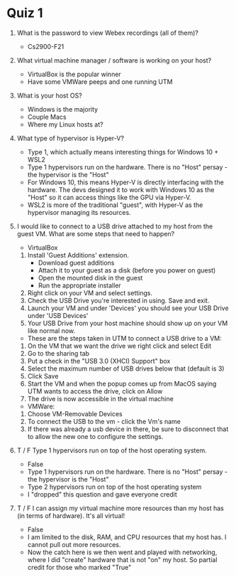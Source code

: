 # Quiz 1

1. What is the password to view Webex recordings (all of them)?
    - Cs2900-F21

2. What virtual machine manager / software is working on your host?
    - VirtualBox is the popular winner
    - Have some VMWare peeps and one running UTM

3. What is your host OS?
    - Windows is the majority
    - Couple Macs
    - Where my Linux hosts at?

4. What type of hypervisor is Hyper-V?
    - Type 1, which actually means interesting things for Windows 10 + WSL2
    - Type 1 hypervisors run on the hardware.  There is no "Host" persay - the hypervisor is the "Host"
    - For Windows 10, this means Hyper-V is directly interfacing with the hardware.  The devs designed it to work with Windows 10 as the "Host" so it can access things like the GPU via Hyper-V.  
    - WSL2 is more of the traditional "guest", with Hyper-V as the hypervisor managing its resources.

5. I would like to connect to a USB drive attached to my host from the guest VM.  What are some steps that need to happen? 
    - VirtualBox
    1. Install 'Guest Additions' extension.
        - Download guest additions
        - Attach it to your guest as a disk (before you power on guest)
        - Open the mounted disk in the guest
        - Run the appropriate installer
    2. Right click on your VM and select settings.
    3. Check the USB Drive you're interested in using. Save and exit.
    4. Launch your VM and under 'Devices' you should see your USB Drive under 'USB Devices'
    5. Your USB Drive from your host machine should show up on your VM like normal now.
    - These are the steps taken in UTM to connect a USB drive to a VM:
    1. On the VM that we want the drive we right click and select Edit
    2. Go to the sharing tab
    3. Put a check in the "USB 3.0 (XHCI) Support" box
    4. Select the maximum number of USB drives below that (default is 3)
    5. Click Save
    6. Start the VM and when the popup comes up from MacOS saying UTM wants to access the drive, click on Allow
    7. The drive is now accessible in the virtual machine
    - VMWare:
    1. Choose VM-Removable Devices
    2. To connect the USB to the vm - click the Vm's name
    3. If there was already a usb device in there, be sure to disconnect that to allow the new one to configure the settings.

6. T / F Type 1 hypervisors run on top of the host operating system.
    - False
    - Type 1 hypervisors run on the hardware.  There is no "Host" persay - the hypervisor is the "Host"
    - Type 2 hypervisors run on top of the host operating system
    - I "dropped" this question and gave everyone credit

7. T / F I can assign my virtual machine more resources than my host has (in terms of hardware).  It's all virtual!
    - False
    - I am limited to the disk, RAM, and CPU resources that my host has.  I cannot pull out more resources.
    - Now the catch here is we then went and played with networking, where I did "create" hardware that is not "on" my host.  So partial credit for those who marked "True"